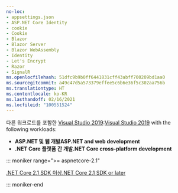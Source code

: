 ```yaml
---
no-loc:
- appsettings.json
- ASP.NET Core Identity
- cookie
- Cookie
- Blazor
- Blazor Server
- Blazor WebAssembly
- Identity
- Let's Encrypt
- Razor
- SignalR
ms.openlocfilehash: 51dfc9b9b0ff6441831cff43abff700209bd1aa0
ms.sourcegitcommit: a49c47d5a573379effee5c6b6e36f5c302aa756b
ms.translationtype: HT
ms.contentlocale: ko-KR
ms.lasthandoff: 02/16/2021
ms.locfileid: "100551524"
---
```

<span data-ttu-id="03af8-101">다른 워크로드를 포함한 [Visual Studio 2019](https://visualstudio.microsoft.com/downloads/?utm_medium=microsoft&utm_source=docs.microsoft.com&utm_campaign=inline+link&utm_content=download+vs2019):</span><span class="sxs-lookup"><span data-stu-id="03af8-101">[Visual Studio 2019](https://visualstudio.microsoft.com/downloads/?utm_medium=microsoft&utm_source=docs.microsoft.com&utm_campaign=inline+link&utm_content=download+vs2019) with the following workloads:</span></span>

* <span data-ttu-id="03af8-102">**ASP.NET 및 웹 개발**</span><span class="sxs-lookup"><span data-stu-id="03af8-102">**ASP.NET and web development**</span></span>
* <span data-ttu-id="03af8-103">**.NET Core 플랫폼 간 개발**</span><span class="sxs-lookup"><span data-stu-id="03af8-103">**.NET Core cross-platform development**</span></span>

::: moniker range=">= aspnetcore-2.1"

[<span data-ttu-id="03af8-104">.NET Core 2.1 SDK 이상</span><span class="sxs-lookup"><span data-stu-id="03af8-104">.NET Core 2.1 SDK or later</span></span>](https://dotnet.microsoft.com/download)

::: moniker-end
